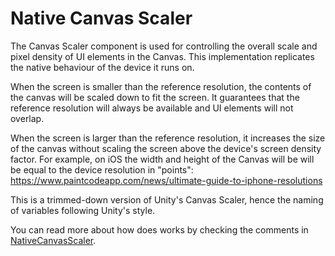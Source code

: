 # Native Canvas Scaler
The Canvas Scaler component is used for controlling the overall scale and pixel density of UI elements in the Canvas.
This implementation replicates the native behaviour of the device it runs on.

When the screen is smaller than the reference resolution, the contents of the canvas will be scaled down to fit the screen. It guarantees that the reference resolution will always be available and UI elements will not overlap.

When the screen is larger than the reference resolution, it increases the size of the canvas without scaling the screen above the device's screen density factor. For example, on iOS the width and height of the Canvas will be will be equal to the device resolution in "points":
https://www.paintcodeapp.com/news/ultimate-guide-to-iphone-resolutions

This is a trimmed-down version of Unity's Canvas Scaler, hence the naming of variables following Unity's style.

You can read more about how does works by checking the comments in [NativeCanvasScaler](Assets/NativeCanvasScaler.cs).
